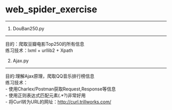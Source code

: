 # web_spider_exercise
---- 

1. DouBan250.py
---- 
目的：爬取豆瓣电影Top250的所有信息<br>
练习技术：lxml + urllib2 + Xpath

2. Ajax.py
----
目的:理解Ajax原理，爬取QQ音乐排行榜信息<br>
练习技术：<br>
	- 使用Charlex/Postman获取Request,Response等信息<br>
	- 使用正则表达式匹配元素(.*?)非常好用<br>
	- 将Curl转为URL的网址：http://curl.trillworks.com/<br>